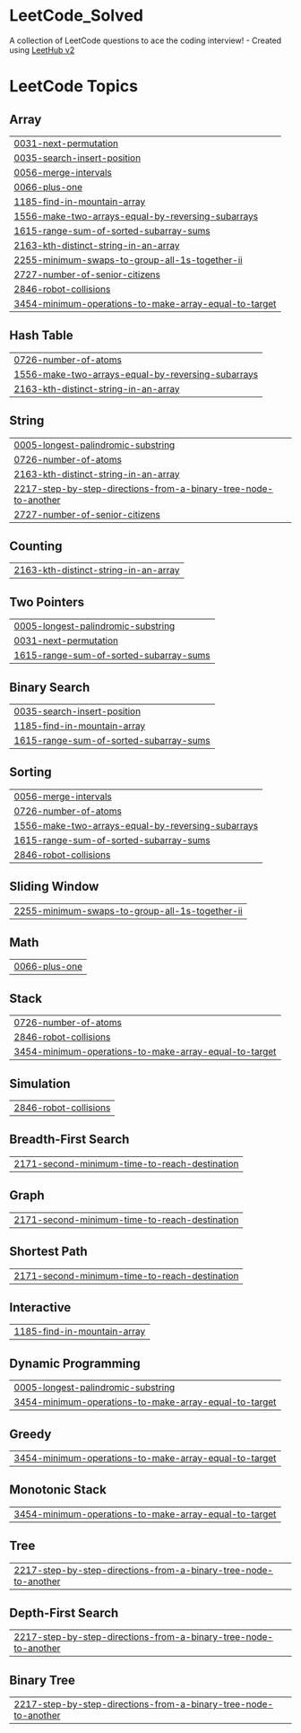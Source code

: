 # LeetCode_Solved
A collection of LeetCode questions to ace the coding interview! - Created using [LeetHub v2](https://github.com/arunbhardwaj/LeetHub-2.0)

<!---LeetCode Topics Start-->
# LeetCode Topics
## Array
|  |
| ------- |
| [0031-next-permutation](https://github.com/lily02092003/LeetCode_Solved/tree/master/0031-next-permutation) |
| [0035-search-insert-position](https://github.com/lily02092003/LeetCode_Solved/tree/master/0035-search-insert-position) |
| [0056-merge-intervals](https://github.com/lily02092003/LeetCode_Solved/tree/master/0056-merge-intervals) |
| [0066-plus-one](https://github.com/lily02092003/LeetCode_Solved/tree/master/0066-plus-one) |
| [1185-find-in-mountain-array](https://github.com/lily02092003/LeetCode_Solved/tree/master/1185-find-in-mountain-array) |
| [1556-make-two-arrays-equal-by-reversing-subarrays](https://github.com/lily02092003/LeetCode_Solved/tree/master/1556-make-two-arrays-equal-by-reversing-subarrays) |
| [1615-range-sum-of-sorted-subarray-sums](https://github.com/lily02092003/LeetCode_Solved/tree/master/1615-range-sum-of-sorted-subarray-sums) |
| [2163-kth-distinct-string-in-an-array](https://github.com/lily02092003/LeetCode_Solved/tree/master/2163-kth-distinct-string-in-an-array) |
| [2255-minimum-swaps-to-group-all-1s-together-ii](https://github.com/lily02092003/LeetCode_Solved/tree/master/2255-minimum-swaps-to-group-all-1s-together-ii) |
| [2727-number-of-senior-citizens](https://github.com/lily02092003/LeetCode_Solved/tree/master/2727-number-of-senior-citizens) |
| [2846-robot-collisions](https://github.com/lily02092003/LeetCode_Solved/tree/master/2846-robot-collisions) |
| [3454-minimum-operations-to-make-array-equal-to-target](https://github.com/lily02092003/LeetCode_Solved/tree/master/3454-minimum-operations-to-make-array-equal-to-target) |
## Hash Table
|  |
| ------- |
| [0726-number-of-atoms](https://github.com/lily02092003/LeetCode_Solved/tree/master/0726-number-of-atoms) |
| [1556-make-two-arrays-equal-by-reversing-subarrays](https://github.com/lily02092003/LeetCode_Solved/tree/master/1556-make-two-arrays-equal-by-reversing-subarrays) |
| [2163-kth-distinct-string-in-an-array](https://github.com/lily02092003/LeetCode_Solved/tree/master/2163-kth-distinct-string-in-an-array) |
## String
|  |
| ------- |
| [0005-longest-palindromic-substring](https://github.com/lily02092003/LeetCode_Solved/tree/master/0005-longest-palindromic-substring) |
| [0726-number-of-atoms](https://github.com/lily02092003/LeetCode_Solved/tree/master/0726-number-of-atoms) |
| [2163-kth-distinct-string-in-an-array](https://github.com/lily02092003/LeetCode_Solved/tree/master/2163-kth-distinct-string-in-an-array) |
| [2217-step-by-step-directions-from-a-binary-tree-node-to-another](https://github.com/lily02092003/LeetCode_Solved/tree/master/2217-step-by-step-directions-from-a-binary-tree-node-to-another) |
| [2727-number-of-senior-citizens](https://github.com/lily02092003/LeetCode_Solved/tree/master/2727-number-of-senior-citizens) |
## Counting
|  |
| ------- |
| [2163-kth-distinct-string-in-an-array](https://github.com/lily02092003/LeetCode_Solved/tree/master/2163-kth-distinct-string-in-an-array) |
## Two Pointers
|  |
| ------- |
| [0005-longest-palindromic-substring](https://github.com/lily02092003/LeetCode_Solved/tree/master/0005-longest-palindromic-substring) |
| [0031-next-permutation](https://github.com/lily02092003/LeetCode_Solved/tree/master/0031-next-permutation) |
| [1615-range-sum-of-sorted-subarray-sums](https://github.com/lily02092003/LeetCode_Solved/tree/master/1615-range-sum-of-sorted-subarray-sums) |
## Binary Search
|  |
| ------- |
| [0035-search-insert-position](https://github.com/lily02092003/LeetCode_Solved/tree/master/0035-search-insert-position) |
| [1185-find-in-mountain-array](https://github.com/lily02092003/LeetCode_Solved/tree/master/1185-find-in-mountain-array) |
| [1615-range-sum-of-sorted-subarray-sums](https://github.com/lily02092003/LeetCode_Solved/tree/master/1615-range-sum-of-sorted-subarray-sums) |
## Sorting
|  |
| ------- |
| [0056-merge-intervals](https://github.com/lily02092003/LeetCode_Solved/tree/master/0056-merge-intervals) |
| [0726-number-of-atoms](https://github.com/lily02092003/LeetCode_Solved/tree/master/0726-number-of-atoms) |
| [1556-make-two-arrays-equal-by-reversing-subarrays](https://github.com/lily02092003/LeetCode_Solved/tree/master/1556-make-two-arrays-equal-by-reversing-subarrays) |
| [1615-range-sum-of-sorted-subarray-sums](https://github.com/lily02092003/LeetCode_Solved/tree/master/1615-range-sum-of-sorted-subarray-sums) |
| [2846-robot-collisions](https://github.com/lily02092003/LeetCode_Solved/tree/master/2846-robot-collisions) |
## Sliding Window
|  |
| ------- |
| [2255-minimum-swaps-to-group-all-1s-together-ii](https://github.com/lily02092003/LeetCode_Solved/tree/master/2255-minimum-swaps-to-group-all-1s-together-ii) |
## Math
|  |
| ------- |
| [0066-plus-one](https://github.com/lily02092003/LeetCode_Solved/tree/master/0066-plus-one) |
## Stack
|  |
| ------- |
| [0726-number-of-atoms](https://github.com/lily02092003/LeetCode_Solved/tree/master/0726-number-of-atoms) |
| [2846-robot-collisions](https://github.com/lily02092003/LeetCode_Solved/tree/master/2846-robot-collisions) |
| [3454-minimum-operations-to-make-array-equal-to-target](https://github.com/lily02092003/LeetCode_Solved/tree/master/3454-minimum-operations-to-make-array-equal-to-target) |
## Simulation
|  |
| ------- |
| [2846-robot-collisions](https://github.com/lily02092003/LeetCode_Solved/tree/master/2846-robot-collisions) |
## Breadth-First Search
|  |
| ------- |
| [2171-second-minimum-time-to-reach-destination](https://github.com/lily02092003/LeetCode_Solved/tree/master/2171-second-minimum-time-to-reach-destination) |
## Graph
|  |
| ------- |
| [2171-second-minimum-time-to-reach-destination](https://github.com/lily02092003/LeetCode_Solved/tree/master/2171-second-minimum-time-to-reach-destination) |
## Shortest Path
|  |
| ------- |
| [2171-second-minimum-time-to-reach-destination](https://github.com/lily02092003/LeetCode_Solved/tree/master/2171-second-minimum-time-to-reach-destination) |
## Interactive
|  |
| ------- |
| [1185-find-in-mountain-array](https://github.com/lily02092003/LeetCode_Solved/tree/master/1185-find-in-mountain-array) |
## Dynamic Programming
|  |
| ------- |
| [0005-longest-palindromic-substring](https://github.com/lily02092003/LeetCode_Solved/tree/master/0005-longest-palindromic-substring) |
| [3454-minimum-operations-to-make-array-equal-to-target](https://github.com/lily02092003/LeetCode_Solved/tree/master/3454-minimum-operations-to-make-array-equal-to-target) |
## Greedy
|  |
| ------- |
| [3454-minimum-operations-to-make-array-equal-to-target](https://github.com/lily02092003/LeetCode_Solved/tree/master/3454-minimum-operations-to-make-array-equal-to-target) |
## Monotonic Stack
|  |
| ------- |
| [3454-minimum-operations-to-make-array-equal-to-target](https://github.com/lily02092003/LeetCode_Solved/tree/master/3454-minimum-operations-to-make-array-equal-to-target) |
## Tree
|  |
| ------- |
| [2217-step-by-step-directions-from-a-binary-tree-node-to-another](https://github.com/lily02092003/LeetCode_Solved/tree/master/2217-step-by-step-directions-from-a-binary-tree-node-to-another) |
## Depth-First Search
|  |
| ------- |
| [2217-step-by-step-directions-from-a-binary-tree-node-to-another](https://github.com/lily02092003/LeetCode_Solved/tree/master/2217-step-by-step-directions-from-a-binary-tree-node-to-another) |
## Binary Tree
|  |
| ------- |
| [2217-step-by-step-directions-from-a-binary-tree-node-to-another](https://github.com/lily02092003/LeetCode_Solved/tree/master/2217-step-by-step-directions-from-a-binary-tree-node-to-another) |
<!---LeetCode Topics End-->